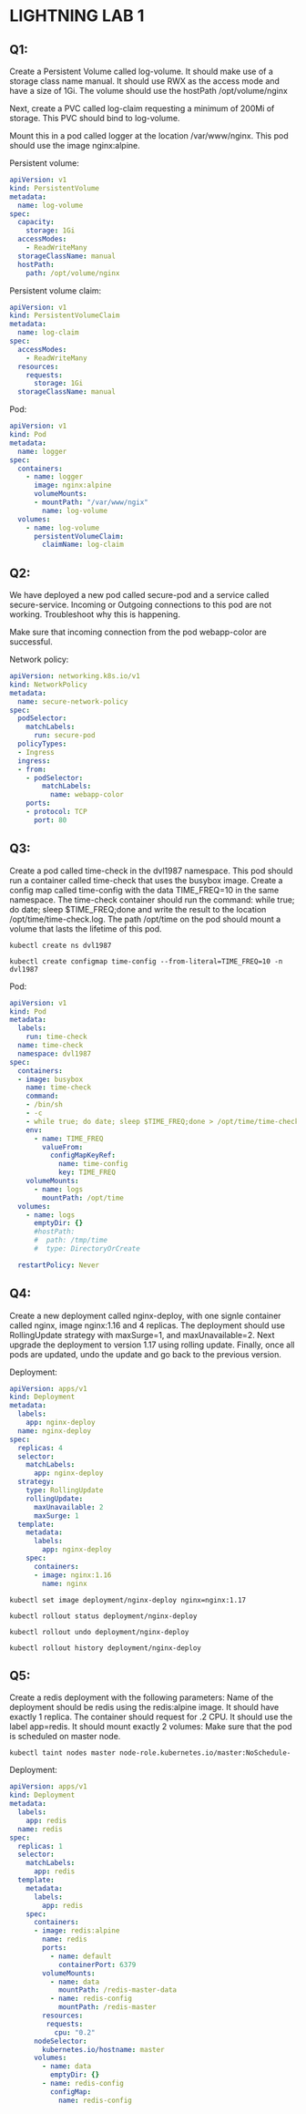 # LIGHTNING LAB 1

## Q1:

Create a Persistent Volume called log-volume. It should make use of a storage class name manual. It should use RWX as the access mode and have a size of 1Gi. The volume should use the hostPath /opt/volume/nginx

Next, create a PVC called log-claim requesting a minimum of 200Mi of storage. This PVC should bind to log-volume.

Mount this in a pod called logger at the location /var/www/nginx. This pod should use the image nginx:alpine.


Persistent volume:
```yaml
apiVersion: v1
kind: PersistentVolume
metadata:
  name: log-volume
spec:
  capacity:
    storage: 1Gi
  accessModes:
    - ReadWriteMany
  storageClassName: manual
  hostPath:
    path: /opt/volume/nginx
```

Persistent volume claim:
```yaml
apiVersion: v1
kind: PersistentVolumeClaim
metadata:
  name: log-claim
spec:
  accessModes:
    - ReadWriteMany
  resources:
    requests:
      storage: 1Gi
  storageClassName: manual
```

Pod:
```yaml
apiVersion: v1
kind: Pod
metadata:
  name: logger
spec:
  containers:
    - name: logger
      image: nginx:alpine
      volumeMounts:
      - mountPath: "/var/www/ngix"
        name: log-volume
  volumes:
    - name: log-volume
      persistentVolumeClaim:
        claimName: log-claim
```

## Q2:

We have deployed a new pod called secure-pod and a service called secure-service. Incoming or Outgoing connections to this pod are not working.
Troubleshoot why this is happening.

Make sure that incoming connection from the pod webapp-color are successful.

Network policy:
```yaml
apiVersion: networking.k8s.io/v1
kind: NetworkPolicy
metadata:
  name: secure-network-policy
spec:
  podSelector:
    matchLabels:
      run: secure-pod
  policyTypes:
  - Ingress
  ingress:
  - from:
    - podSelector:
        matchLabels:
          name: webapp-color
    ports:
    - protocol: TCP
      port: 80
```

## Q3:

Create a pod called time-check in the dvl1987 namespace. This pod should run a container called time-check that uses the busybox image.
Create a config map called time-config with the data TIME_FREQ=10 in the same namespace.
The time-check container should run the command: while true; do date; sleep $TIME_FREQ;done and write the result to the location /opt/time/time-check.log.
The path /opt/time on the pod should mount a volume that lasts the lifetime of this pod.

`kubectl create ns dvl1987`

`kubectl create configmap time-config --from-literal=TIME_FREQ=10 -n dvl1987`

Pod:
```yaml
apiVersion: v1
kind: Pod
metadata:
  labels:
    run: time-check
  name: time-check
  namespace: dvl1987
spec:
  containers:
  - image: busybox
    name: time-check
    command:
    - /bin/sh
    - -c
    - while true; do date; sleep $TIME_FREQ;done > /opt/time/time-check.log
    env:
      - name: TIME_FREQ
        valueFrom:
          configMapKeyRef:
            name: time-config
            key: TIME_FREQ
    volumeMounts:
      - name: logs
        mountPath: /opt/time
  volumes:
    - name: logs
      emptyDir: {}
      #hostPath:
      #  path: /tmp/time
      #  type: DirectoryOrCreate

  restartPolicy: Never
```

## Q4:

Create a new deployment called nginx-deploy, with one signle container called nginx, image nginx:1.16 and 4 replicas. The deployment should use RollingUpdate strategy with maxSurge=1, and maxUnavailable=2.
Next upgrade the deployment to version 1.17 using rolling update.
Finally, once all pods are updated, undo the update and go back to the previous version.

Deployment:
```yaml
apiVersion: apps/v1
kind: Deployment
metadata:
  labels:
    app: nginx-deploy
  name: nginx-deploy
spec:
  replicas: 4
  selector:
    matchLabels:
      app: nginx-deploy
  strategy:
    type: RollingUpdate
    rollingUpdate:
      maxUnavailable: 2
      maxSurge: 1
  template:
    metadata:
      labels:
        app: nginx-deploy
    spec:
      containers:
      - image: nginx:1.16
        name: nginx
```

`kubectl set image deployment/nginx-deploy nginx=nginx:1.17`

`kubectl rollout status deployment/nginx-deploy`

`kubectl rollout undo deployment/nginx-deploy`

`kubectl rollout history deployment/nginx-deploy`


## Q5:

Create a redis deployment with the following parameters:
Name of the deployment should be redis using the redis:alpine image. It should have exactly 1 replica.
The container should request for .2 CPU. It should use the label app=redis.
It should mount exactly 2 volumes:
Make sure that the pod is scheduled on master node.

`kubectl taint nodes master node-role.kubernetes.io/master:NoSchedule-`

Deployment:
```yaml
apiVersion: apps/v1
kind: Deployment
metadata:
  labels:
    app: redis
  name: redis
spec:
  replicas: 1
  selector:
    matchLabels:
      app: redis
  template:
    metadata:
      labels:
        app: redis
    spec:
      containers:
      - image: redis:alpine
        name: redis
        ports:
          - name: default
            containerPort: 6379
        volumeMounts:
          - name: data
            mountPath: /redis-master-data
          - name: redis-config
            mountPath: /redis-master
        resources:
         requests:
           cpu: "0.2"
      nodeSelector:
        kubernetes.io/hostname: master
      volumes:
        - name: data
          emptyDir: {}
        - name: redis-config
          configMap:
            name: redis-config
```